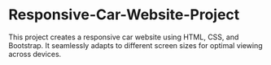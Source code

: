 # Responsive-Car-Website-Project
This project creates a responsive car website using HTML, CSS, and Bootstrap. It seamlessly adapts to different screen sizes for optimal viewing across devices.
